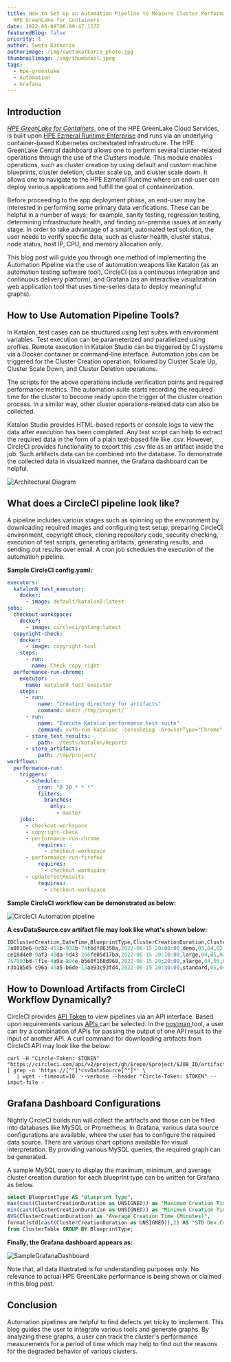 ```yaml
---
title: How to Set Up an Automation Pipeline to Measure Cluster Performance on
  HPE GreenLake for Containers
date: 2022-06-08T06:09:47.137Z
featuredBlog: false
priority: 1
author: Sweta Katkoria
authorimage: /img/swetakatkoria_photo.jpg
thumbnailimage: /img/thumbnail.jpeg
tags:
  - hpe-greenlake
  - Automation
  - Grafana
---
```

## Introduction

*[HPE GreenLake for Containers](https://www.hpe.com/us/en/greenlake/containers.html)*, one of the HPE GreenLake Cloud Services, is built upon [HPE Ezmeral Runtime Enterprise](https://www.hpe.com/us/en/software/ezmeral-runtime.html) and runs via an underlying container-based Kubernetes orchestrated infrastructure. The HPE GreenLake Central dashboard allows one to perform several cluster-related operations through the use of the *Clusters* module. This module enables operations, such as cluster creation by using default and custom machine blueprints, cluster deletion, cluster scale up, and cluster scale down. It allows one to navigate to the HPE Ezmeral Runtime where an end-user can deploy various applications and fulfill the goal of containerization.

Before proceeding to the app deployment phase, an end-user may be interested in performing some primary data verifications. These can be helpful in a number of ways; for example, sanity testing, regression testing, determining infrastructure health, and finding on-premise issues at an early stage. In order to take advantage of a smart, automated test solution, the user needs to verify specific data, such as cluster health, cluster status, node status, host IP, CPU, and memory allocation only.

This blog post will guide you through one method of implementing the Automation Pipeline via the use of automation weapons like Katalon (as an automation testing software tool), CircleCI (as a continuous integration and continuous delivery platform), and Grafana (as an interactive visualization web application tool that uses time-series data to deploy meaningful graphs).

## How to Use Automation Pipeline Tools?

In Katalon, test cases can be structured using test suites with environment variables. Test execution can be parameterized and parallelized using profiles. Remote execution in Katalon Studio can be triggered by CI systems via a Docker container or command-line interface. Automation jobs can be triggered for the Cluster Creation operation, followed by Cluster Scale Up, Cluster Scale Down, and Cluster Deletion operations.

The scripts for the above operations include verification points and required performance metrics. The automation suite starts recording the required time for the cluster to become ready upon the trigger of the cluster creation process. In a similar way, other cluster operations-related data can also be collected.

Katalon Studio provides HTML-based reports or console logs to view the data after execution has been completed. Any test script can help to extract the required data in the form of a plain text-based file like .csv. However, CircleCI provides functionality to export this .csv file as an artifact inside the job. Such artifacts data can be combined into the database. To demonstrate the collected data in visualized manner, the Grafana dashboard can be helpful. 

![Architectural Diagram](/img/capture.jpg "Architectural Diagram")

## What does a CircleCI pipeline look like?

A pipeline includes various stages such as spinning up the environment by downloading required images and configuring test setup, preparing CircleCI environment, copyright check, cloning repository code, security checking, execution of test scripts, generating artifacts, generating results, and sending out results over email. A cron job schedules the execution of the automation pipeline. 

**Sample CircleCI config.yaml:**

```yaml
executors:
  katalon8_test_executor:
    docker:
      - image: default/katalon8:latest
jobs:
  checkout-workspace:
    docker:
      - image: circleci/golang:latest
  copyright-check:
    docker:
      - image: copyright-tool
    steps:
      - run:
        name: Check copy right
  performance-run-chrome:
    executor:
      name: katalon8_test_executor
    steps:
      - run:
          name: "Creating directory for artifacts"
          command: mkdir /tmp/project/
      - run:
          name: "Execute Katalon performance test suite"
          command: xvfb-run katalonc -consoleLog -browserType="Chrome" -retry=0 -statusDelay=15 -testSuitePath="Test Suites/PerformanceSuite" -executionProfile='default' -projectPath='/project/sample.prj' --config -webui.autoUpdateDrivers=true
      - store_test_results:
          path: ./tests/katalon/Reports
      - store_artifacts:
          path: /tmp/project/
workflows:
  performance-run:
    triggers:
      - schedule:
          cron: "0 20 * * *"
          filters:
            branches:
              only:
                - master
    jobs:
      - checkout-workspace
      - copyright-check
      - performance-run-chrome
          requires:
            - checkout-workspace
      - performance-run-firefox
          requires:
            - checkout-workspace 
      - updateTestResults
          requires:
            - checkout-workspace 
```

**Sample CircleCI workflow can be demonstrated as below:** 

![CircleCI Automation pipeline](/img/sample-pipeline.jpg "Sample CircleCI Automation pipeline")

**A csvDataSource.csv artifact file may look like what's shown below:**

```sql
IDClusterCreation,DateTime,BlueprintType,ClusterCreationDuration,ClusterDeletionDuration,ClusterScaleUpDuration,ClusterScaleDownDuration
2a0810e6-0c32-451b-933b-74fbdf86358a,2022-06-15 20:00:00,demo,05,04,02,02
ce18d4e0-9af3-40da-8d43-266fe05d17ba,2022-06-15 20:10:00,large,04,05,02,02
767801bd-7f1e-4a9a-804e-b560f168d968,2022-06-15 20:20:00,xlarge,04,05,02,02
r3b185d5-c96a-49a5-b6de-13ae93c93fd4,2022-06-15 20:30:00,standard,05,04,02,02
```

## How to Download Artifacts from CircleCI Workflow Dynamically?

CircleCI provides [API Token](https://circleci.com/docs/2.0/managing-api-tokens/#creating-a-personal-api-token) to view pipelines via an API interface. Based upon requirements various [APIs ](https://circleci.com/docs/api/v2/)can be selected. In the [postman ](https://www.postman.com/downloads/)tool, a user can try a combination of APIs for passing the output of one API result to the input of another API. A curl command for downloading artifacts from CircleCI API may look like the below:

```shell
curl -H "Circle-Token: $TOKEN" "https://circleci.com/api/v2/project/gh/$repo/$project/$JOB_ID/artifacts" | grep -o 'https://[^"]*csvDataSource[^"]*' \
   | wget --timeout=10  --verbose --header "Circle-Token: $TOKEN" --input-file -
```

## Grafana Dashboard Configurations

Nightly CircleCI builds run will collect the artifacts and those can be filled into databases like MySQL or Prometheus. In Grafana, various data source configurations are available, where the user has to configure the required data source. There are various chart options available for visual interpretation. By providing various MySQL queries, the required graph can be generated. 

A sample MySQL query to display the maximum, minimum, and average cluster creation duration for each blueprint type can be written for Grafana as below.

```sql
select BlueprintType AS "Blueprint Type",
max(cast(ClusterCreationDuration as UNSIGNED)) as "Maximum Creation Time (Minutes)",
min(cast(ClusterCreationDuration as UNSIGNED)) as "Minimum Creation Time (Minutes)",
AVG(ClusterCreationDuration) as "Average Creation Time (Minutes)",
format(std(cast(ClusterCreationDuration as UNSIGNED)),2) AS "STD Dev.Creation Time(Minutes)"
from ClusterTable GROUP BY BlueprintType;
```

**Finally, the Grafana dashboard appears as:**

![SampleGrafanaDashboard](/img/sample-chart.jpg "Sample Grafana Dashboard (Data is for illustrative purpose only. Axis are hidden)")

Note that, all data illustrated is for understanding purposes only. No relevance to actual HPE GreenLake performance is being shown or claimed in this blog post.

## Conclusion

Automation pipelines are helpful to find defects yet tricky to implement. This blog guides the user to integrate various tools and generate graphs. By analyzing these graphs, a user can track the cluster's performance measurements for a period of time which may help to find out the reasons for the degraded behavior of various clusters.